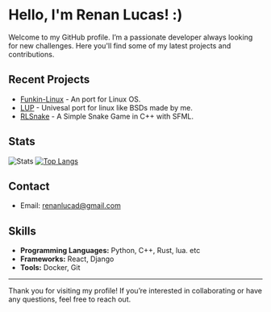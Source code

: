 # Hello, I'm Renan Lucas! :)

Welcome to my GitHub profile. I’m a passionate developer always looking for new challenges. Here you'll find some of my latest projects and contributions.

## Recent Projects

- [Funkin-Linux](https://github.com/Renan2010/Funkin-Linux) - An port for Linux OS.
- [LUP](https://github.com/Renan2010/LUP) - Univesal port for linux like BSDs made by me.
- [RLSnake](https://github.com/Renan2010/RLSnake) - A Simple Snake Game in C++ with SFML.

## Stats

![Stats](https://github-readme-stats.vercel.app/api?username=Renan2010&show_icons=true&hide_title=true&count_private=true&theme=dark)
[![Top Langs](https://github-readme-stats.vercel.app/api/top-langs/?username=Renan2010&theme=dark&layout=compact)](https://github.com/anuraghazra/github-readme-stats)
## Contact
- Email: [renanlucad@gmail.com](mailto:renanlucas@example.com)
## Skills

- **Programming Languages:** Python, C++, Rust, lua. etc
- **Frameworks:** React, Django
- **Tools:** Docker, Git

---

Thank you for visiting my profile! If you’re interested in collaborating or have any questions, feel free to reach out.
